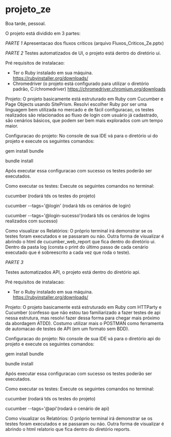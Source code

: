 # projeto_ze
 
Boa tarde, pessoal. 

O projeto está dividido em 3 partes:

*PARTE 1* 
Apresentacao dos fluxos críticos (arquivo Fluxos_Criticos_Ze.pptx)

*PARTE 2*
Testes automatizados de UI, o projeto está dentro do diretório ui.

Pré requisitos de instalacao:
- Ter o Ruby instalado em sua máquina. https://rubyinstaller.org/downloads/
- Chromedriver (o projeto está configurado para utilizar o diretório padrão, C:/chromedriver) https://chromedriver.chromium.org/downloads

Projeto:
O projeto basicamente está estruturado em Ruby com Cucumber e Page Objects usando SitePrism.
Resolvi escolher Ruby por ser uma linguagem bem utilizada no mercado e de fácil configuracao, os testes realizados são relacionados ao fluxo de login com usuário já cadastrado,
são cenários básicos, que podem ser bem mais explorados com um tempo maior.

Configuracao do projeto:
No console de sua IDE vá para o diretório ui do projeto e execute os seguintes comandos:

gem install bundle

bundle install

Após executar essa configuracao com sucesso os testes poderão ser executados.

Como executar os testes:
Execute os seguintes comandos no terminal:

cucumber (rodará tds os testes do projeto)

cucumber --tags='@login' (rodará tds os cenários de login)

cucumber --tags='@login-sucesso'(rodará tds os cenários de logins realizados com sucesso)

Como visualizar os Relatórios:
O próprio terminal irá demonstrar se os testes foram executados e se passaram ou náo.
Outra forma de visualizar é abrindo o html de cucumber_web_report que fica dentro do diretório ui.
Dentro da pasta log (consta o print do último passo de cada cenário executado que é sobreescrito a cada vez que roda o teste).

*PARTE 3* 

Testes automatizados API, o projeto está dentro do diretório api.

Pré requisitos de instalacao:
- Ter o Ruby instalado em sua máquina. https://rubyinstaller.org/downloads/

Projeto:
O projeto basicamente está estruturado em Ruby com HTTParty e Cucumber (confesso que não estou tao familiarizado a fazer testes de api nessa estrutura, mas resolvi fazer dessa forma para chegar mais próximo da abordagem ATDD). Costumo utilizar mais o POSTMAN como ferramenta de automacao de testes de API (em um formato sem BDD).

Configuracao do projeto:
No console de sua IDE vá para o diretório api do projeto e execute os seguintes comandos:

gem install bundle

bundle install

Após executar essa configuracao com sucesso os testes poderão ser executados.

Como executar os testes:
Execute os seguintes comandos no terminal:

cucumber (rodará tds os testes do projeto)

cucumber --tags='@api'(rodará o cenário de api)

Como visualizar os Relatórios:
O próprio terminal irá demonstrar se os testes foram executados e se passaram ou náo.
Outra forma de visualizar é abrindo o html relatorio que fica dentro do diretório reports.


